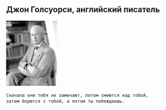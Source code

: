 <!--2016-04-17 10:02:36-->
## Джон Голсуорси, английский писатель
<img src="./john_galsworthy.jpg">

    Сначала они тебя не замечают, потом смеются над тобой, 
    затем борются с тобой, а потом ты побеждаешь.